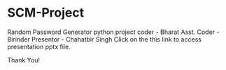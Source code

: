 # SCM-Project
Random Password Generator python project
coder - Bharat
Asst. Coder - Birinder
Presentor -  Chahatbir Singh
Click on the this link to access presentation pptx file.

Thank You!
